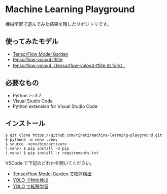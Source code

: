 # Machine Learning Playground

機械学習で遊んでみた結果を残したリポジトリです。

## 使ってみたモデル

- [TensorFlow Model Garden](https://github.com/tensorflow/models)
- [tensorflow-yolov4-tflite](https://github.com/hunglc007/tensorflow-yolov4-tflite)
- [tensorflow-yolov4（tensorflow-yolov4-tflite の fork）](https://github.com/hhk7734/tensorflow-yolov4)

## 必要なもの

- Python >=3.7
- Visual Studio Code
- Python extension for Visual Studio Code

## インストール

```shell
$ git clone https://github.com/rinatz/machine-learning-playground.git
$ python3 -m venv .venv
$ source .venv/bin/activate
(.venv) $ pip install -U pip
(.venv) $ pip install -r requirements.txt
```

VSCode で下記のどれかを開いてください。

- [TensorFlow Model Garden で物体検出](object_detection.ipynb)
- [YOLO で物体検出](yolo.ipynb)
- [YOLO で転移学習](transfer_learning.ipynb)
